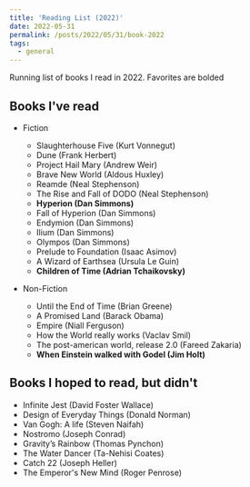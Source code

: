 ```yaml
---
title: 'Reading List (2022)'
date: 2022-05-31
permalink: /posts/2022/05/31/book-2022
tags:
  - general
---
```


Running list of books I read in 2022. Favorites are bolded

## Books I've read

- Fiction
  - Slaughterhouse Five (Kurt Vonnegut)
  - Dune (Frank Herbert)
  - Project Hail Mary (Andrew Weir)
  - Brave New World (Aldous Huxley)
  - Reamde (Neal Stephenson)
  - The Rise and Fall of DODO (Neal Stephenson)
  - **Hyperion (Dan Simmons)**
  - Fall of Hyperion (Dan Simmons)
  - Endymion (Dan Simmons)
  - Ilium (Dan Simmons)
  - Olympos (Dan Simmons)
  - Prelude to Foundation (Isaac Asimov)
  - A Wizard of Earthsea (Ursula Le Guin)
  - **Children of Time (Adrian Tchaikovsky)**


- Non-Fiction
  - Until the End of Time (Brian Greene)
  - A Promised Land (Barack Obama)
  - Empire (Niall Ferguson)
  - How the World really works (Vaclav Smil)
  - The post-american world, release 2.0 (Fareed Zakaria)
  - **When Einstein walked with Godel (Jim Holt)**

## Books I hoped to read, but didn't
- Infinite Jest (David Foster Wallace)
- Design of Everyday Things (Donald Norman)
- Van Gogh: A life (Steven Naifah)
- Nostromo (Joseph Conrad)
- Gravity’s Rainbow (Thomas Pynchon)
- The Water Dancer (Ta-Nehisi Coates)
- Catch 22 (Joseph Heller)
- The Emperor's New Mind (Roger Penrose)
